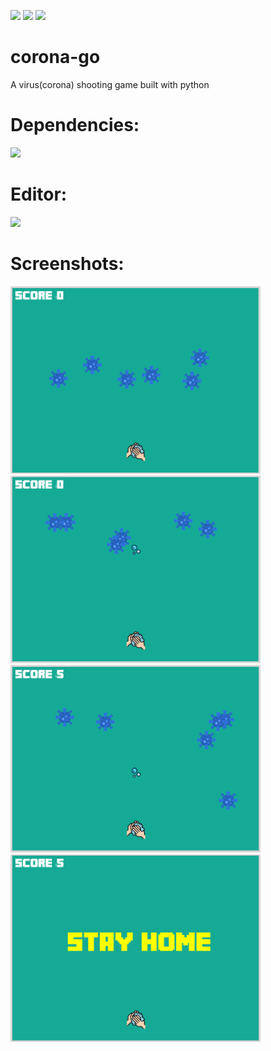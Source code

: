 <img src="https://img.shields.io/badge/license-MIT-green"> <img src="https://img.shields.io/badge/type-GAME-blue"> <img src="https://img.shields.io/badge/plt-DESKTOP-RED">

# corona-go
A virus(corona) shooting  game built with python

# Dependencies:
<img src="https://img.shields.io/badge/PYGAME-GREEN">

# Editor:
<img src="https://img.shields.io/badge/VSCODE-BLUE">

# Screenshots:

<img src="https://github.com/neeleshio/stock-images/blob/master/ss1.PNG" height="300" width="400"> <img src="https://github.com/neeleshio/stock-images/blob/master/ss2.PNG" height="300" width="400"> <img src="https://github.com/neeleshio/stock-images/blob/master/ss3.PNG" height="300" width="400"> <img src="https://github.com/neeleshio/stock-images/blob/master/ss4.PNG" height="300" width="400">
